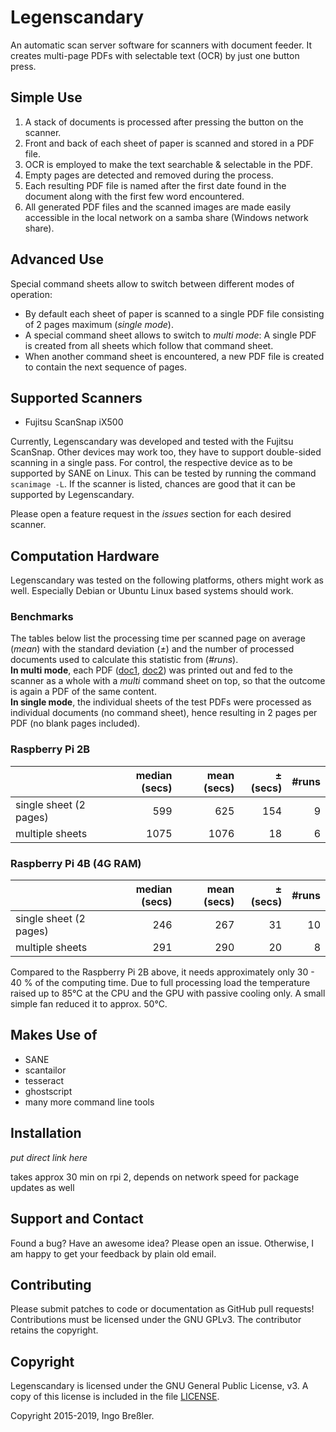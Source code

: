 # Legenscandary

An automatic scan server software for scanners with document feeder.
It creates multi-page PDFs with selectable text (OCR) by just one button press.

## Simple Use

1. A stack of documents is processed after pressing the button on the scanner.
2. Front and back of each sheet of paper is scanned and stored in a PDF file.
3. OCR is employed to make the text searchable & selectable in the PDF.
4. Empty pages are detected and removed during the process.
5. Each resulting PDF file is named after the first date found in the document
 along with the first few word encountered. 
6. All generated PDF files and the scanned images are made easily accessible
in the local network on a samba share (Windows network share).

## Advanced Use

Special command sheets allow to switch between different modes of operation:

- By default each sheet of paper is scanned to a single PDF file
 consisting of 2 pages maximum (*single mode*).
- A special command sheet allows to switch to *multi mode*:
 A single PDF is created from all sheets which follow that command sheet.
- When another command sheet is encountered, a new PDF file is created
to contain the next sequence of pages.

## Supported Scanners

- Fujitsu ScanSnap iX500

Currently, Legenscandary was developed and tested with the Fujitsu ScanSnap.
Other devices may work too, they have to support double-sided scanning in a single pass.
For control, the respective device as to be supported by SANE on Linux.
This can be tested by running the command `scanimage -L`.
If the scanner is listed, chances are good that it can be supported by Legenscandary.

Please open a feature request in the *issues* section for each desired scanner.

## Computation Hardware

Legenscandary was tested on the following platforms, others might work as well.
Especially Debian or Ubuntu Linux based systems should work.

### Benchmarks

The tables below list the processing time per scanned page on average (*mean*)
with the standard deviation (*±*) and the number of processed documents used
to calculate this statistic from (*#runs*).  
**In multi mode**, each PDF
([doc1](http://journals.iucr.org/j/issues/2015/03/00/vg5017/vg5017.pdf),
 [doc2](http://journals.iucr.org/j/issues/2015/05/00/vg5026/vg5026.pdf))
was printed out and fed to the scanner as a whole with a *multi* command sheet
on top, so that the outcome is again a PDF of the same content.  
**In single mode**, the individual sheets of the test PDFs were processed as
individual documents (no command sheet), hence resulting in 2 pages per PDF
(no blank pages included).

### Raspberry Pi 2B

|                          |   median (secs) |   mean (secs) |   ± (secs) |   #runs |
|:-------------------------|----------------:|--------------:|-----------:|--------:|
| single sheet (2 pages)   |             599 |           625 |        154 |       9 |
| multiple sheets          |            1075 |          1076 |         18 |       6 |

### Raspberry Pi 4B (4G RAM)

|                        |   median (secs) |   mean (secs) |   ± (secs) |   #runs |
|:-----------------------|----------------:|--------------:|-----------:|--------:|
| single sheet (2 pages) |             246 |           267 |         31 |      10 |
| multiple sheets        |             291 |           290 |         20 |       8 |

Compared to the Raspberry Pi 2B above, it needs approximately only 30 - 40 % of the
computing time. Due to full processing load the temperature raised up to 85°C at the CPU
and the GPU with passive cooling only. A small simple fan reduced it to approx. 50°C.

## Makes Use of

- SANE
- scantailor
- tesseract
- ghostscript
- many more command line tools

## Installation

*put direct link here*

takes approx 30 min on rpi 2, depends on network speed for package updates as well

## Support and Contact

Found a bug? Have an awesome idea? Please open an issue.
Otherwise, I am happy to get your feedback by plain old email.

## Contributing

Please submit patches to code or documentation as GitHub pull requests!
Contributions must be licensed under the GNU GPLv3.
The contributor retains the copyright.

## Copyright

Legenscandary is licensed under the GNU General Public License, v3.
A copy of this license is included in the file [LICENSE](LICENSE).

Copyright 2015-2019, Ingo Breßler.

